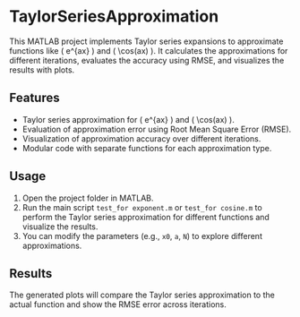 # TaylorSeriesApproximation

This MATLAB project implements Taylor series expansions to approximate functions like \( e^{ax} \) and \( \cos(ax) \). It calculates the approximations for different iterations, evaluates the accuracy using RMSE, and visualizes the results with plots.

## Features

- Taylor series approximation for \( e^{ax} \) and \( \cos(ax) \).
- Evaluation of approximation error using Root Mean Square Error (RMSE).
- Visualization of approximation accuracy over different iterations.
- Modular code with separate functions for each approximation type.

## Usage

1. Open the project folder in MATLAB.
2. Run the main script `test_for exponent.m` or `test_for cosine.m` to perform the Taylor series approximation for different functions and visualize the results.
3. You can modify the parameters (e.g., `x0`, `a`, `N`) to explore different approximations.

## Results

The generated plots will compare the Taylor series approximation to the actual function and show the RMSE error across iterations.
